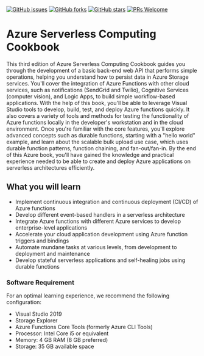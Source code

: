 [![GitHub issues](https://img.shields.io/github/issues/TrainingByPackt/Azure-Serverless-Computing-Cookbook..svg)](https://github.com/TrainingByPackt/Azure-Serverless-Computing-Cookbook./issues)
[![GitHub forks](https://img.shields.io/github/forks/TrainingByPackt/Azure-Serverless-Computing-Cookbook..svg)](https://github.com/TrainingByPackt/Azure-Serverless-Computing-Cookbook./network)
[![GitHub stars](https://img.shields.io/github/stars/TrainingByPackt/Azure-Serverless-Computing-Cookbook..svg)](https://github.com/TrainingByPackt/Azure-Serverless-Computing-Cookbook./stargazers)
[![PRs Welcome](https://img.shields.io/badge/PRs-welcome-brightgreen.svg)](https://github.com/TrainingByPackt/Azure-Serverless-Computing-Cookbook./pulls)

# Azure Serverless Computing Cookbook
This third edition of Azure Serverless Computing Cookbook guides you through the development of a basic back-end web API that performs simple operations, helping you understand how to persist data in Azure Storage services. You'll cover the integration of Azure Functions with other cloud services, such as notifications (SendGrid and Twilio), Cognitive Services (computer vision), and Logic Apps, to build simple workflow-based applications.
With the help of this book, you'll be able to leverage Visual Studio tools to develop, build, test, and deploy Azure functions quickly. It also covers a variety of tools and methods for testing the functionality of Azure functions locally in the developer's workstation and in the cloud environment. Once you're familiar with the core features, you'll explore advanced concepts such as durable functions, starting with a "hello world" example, and learn about the scalable bulk upload use case, which uses durable function patterns, function chaining, and fan-out/fan-in.
By the end of this Azure book, you'll have gained the knowledge and practical experience needed to be able to create and deploy Azure applications on serverless architectures efficiently.

## What you will learn
* Implement continuous integration and continuous deployment (CI/CD) of Azure functions
* Develop different event-based handlers in a serverless architecture
* Integrate Azure functions with different Azure services to develop enterprise-level applications
* Accelerate your cloud application development using Azure function triggers and bindings
* Automate mundane tasks at various levels, from development to deployment and maintenance
* Develop stateful serverless applications and self-healing jobs using durable functions

### Software Requirement
For an optimal learning experience, we recommend the following configuration:
* Visual Studio 2019
* Storage Explorer
* Azure Functions Core Tools (formerly Azure CLI Tools)
* Processor: Intel Core i5 or equivalent
* Memory: 4 GB RAM (8 GB preferred)
* Storage: 35 GB available space
